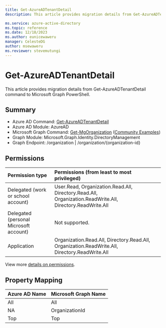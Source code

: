 ```yaml
---
title: Get-AzureADTenantDetail
description: This article provides migration details from Get-AzureADTenantDetail command to Microsoft Graph PowerShell.

ms.service: azure-active-directory
ms.topic: reference
ms.date: 12/18/2023
ms.author: eunicewaweru
manager: CelesteDG
author: msewaweru
ms.reviewer: stevemutungi
---
```


# Get-AzureADTenantDetail

This article provides migration details from Get-AzureADTenantDetail command to Microsoft Graph PowerShell.

## Summary

+ Azure AD Command: [Get-AzureADTenantDetail](/powershell/module/azuread/get-azureadtenantdetail)
+ Azure AD Module: AzureAD
+ Microsoft Graph Command: [Get-MgOrganization](/powershell/module/microsoft.graph.identity.directorymanagement/get-mgorganization) ([Community Examples](https://github.com/orgs/msgraph/discussions?discussions_q=Get-MgOrganization))
+ Graph Module: Microsoft.Graph.Identity.DirectoryManagement
+ Graph Endpoint:  /organization | /organization/{organization-id}

## Permissions

|Permission type      | Permissions (from least to most privileged)              |
|:--------------------|:---------------------------------------------------------|
|Delegated (work or school account) | User.Read, Organization.Read.All, Directory.Read.All, Organization.ReadWrite.All, Directory.ReadWrite.All   |
|Delegated (personal Microsoft account) | Not supported.    |
|Application | Organization.Read.All, Directory.Read.All, Organization.ReadWrite.All, Directory.ReadWrite.All |

View more [details on permissions](/graph/api/organization-get#permissions).

## Property Mapping

|Azure AD Name|Microsoft Graph Name|
|---|---|
|All|All|
|NA|OrganizationId|
|Top|Top|